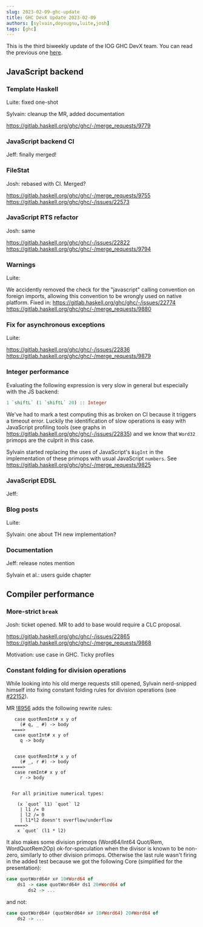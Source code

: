 ```yaml
---
slug: 2023-02-09-ghc-update
title: GHC DevX Update 2023-02-09
authors: [sylvain,doyougnu,luite,josh]
tags: [ghc]
---
```


This is the third biweekly update of the IOG GHC DevX team.
You can read the previous one [here](https://engineering.iog.io/2023-01-26-ghc-update).

## JavaScript backend

### Template Haskell

Luite: fixed one-shot

Sylvain: cleanup the MR, added documentation

https://gitlab.haskell.org/ghc/ghc/-/merge_requests/9779


### JavaScript backend CI

Jeff: finally merged!

### FileStat

Josh: rebased with CI. Merged?

https://gitlab.haskell.org/ghc/ghc/-/merge_requests/9755
https://gitlab.haskell.org/ghc/ghc/-/issues/22573

### JavaScript RTS refactor

Josh: same

https://gitlab.haskell.org/ghc/ghc/-/issues/22822
https://gitlab.haskell.org/ghc/ghc/-/merge_requests/9794

### Warnings

Luite:

We accidently removed the check for the "javascript" calling convention on
foreign imports, allowing this convention to be wrongly used on native platform.
Fixed in:
https://gitlab.haskell.org/ghc/ghc/-/issues/22774
https://gitlab.haskell.org/ghc/ghc/-/merge_requests/9880

### Fix for asynchronous exceptions

Luite:

https://gitlab.haskell.org/ghc/ghc/-/issues/22836
https://gitlab.haskell.org/ghc/ghc/-/merge_requests/9879

### Integer performance

Evaluating the following expression is very slow in general but especially with
the JS backend:

```haskell
1 `shiftL` (1 `shiftL` 20) :: Integer
```

We've had to mark a test computing this as broken on CI because it triggers a
timeout error. Luckily the identification of slow operations is easy with
JavaScript profiling tools (see graphs in
https://gitlab.haskell.org/ghc/ghc/-/issues/22835) and we know that `Word32`
primops are the culprit in this case.

Sylvain started replacing the uses of JavaScript's `BigInt` in the
implementation of these primops with usual JavaScript `numbers`.
See https://gitlab.haskell.org/ghc/ghc/-/merge_requests/9825

### JavaScript EDSL

Jeff:

### Blog posts

Luite:

Sylvain: one about TH new implementation?

### Documentation

Jeff: release notes mention

Sylvain et al.: users guide chapter


## Compiler performance

### More-strict `break`

Josh: ticket opened. MR to add to base would require a CLC proposal.

https://gitlab.haskell.org/ghc/ghc/-/issues/22865
https://gitlab.haskell.org/ghc/ghc/-/merge_requests/9868

Motivation: use case in GHC. Ticky profiles

### Constant folding for division operations

While looking into his old merge requests still opened, Sylvain nerd-snipped
himself into fixing constant folding rules for division operations (see
[#22152](https://gitlab.haskell.org/ghc/ghc/-/issues/22152)).

MR [!8956](https://gitlab.haskell.org/ghc/ghc/-/merge_requests/8956) adds the
following rewrite rules:

```
   case quotRemInt# x y of
     (# q, _ #) -> body
  ====>
   case quotInt# x y of
     q -> body


   case quotRemInt# x y of
     (# _, r #) -> body
  ====>
   case remInt# x y of
     r -> body


  For all primitive numerical types:

    (x `quot` l1) `quot` l2
     | l1 /= 0
     | l2 /= 0
     | l1*l2 doesn't overflow/underflow
   ====>
    x `quot` (l1 * l2)
```

It also makes some division primops (Word64/Int64 Quot/Rem, WordQuotRem2Op)
ok-for-speculation when the divisor is known to be non-zero, similarly to other
division primops. Otherwise the last rule wasn't firing in the added test
because we got the following Core (simplified for the presentation):

```haskell
case quotWord64# x# 10#Word64 of
    ds1 -> case quotWord64# ds1 20#Word64 of
        ds2 -> ...
```

and not:

```haskell
case quotWord64# (quotWord64# x# 10#Word64) 20#Word64 of
    ds2 -> ...
```

